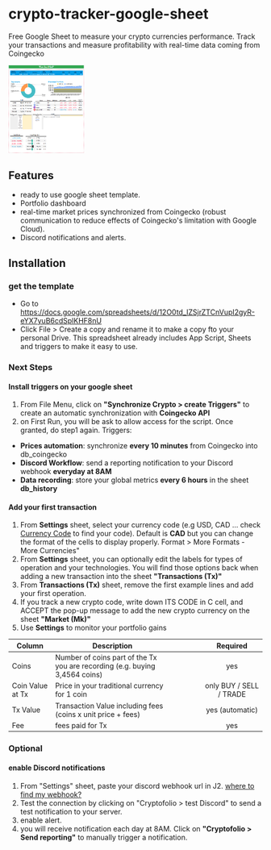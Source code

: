 # crypto-tracker-google-sheet
Free Google Sheet to measure your crypto currencies performance. Track your transactions and measure profitability with real-time data coming from Coingecko

<img src="screenshot.png" width="150">

## Features

- ready to use google sheet template.
- Portfolio dashboard
- real-time market prices synchronized from Coingecko (robust communication to reduce effects of Coingecko's limitation with Google Cloud).
- Discord notifications and alerts.

## Installation
### get the template
- Go to https://docs.google.com/spreadsheets/d/12O0td_IZSjrZTCnVupI2gyR-eYX7yuB6cdSplKHF8nU
- Click File > Create a copy and rename it to make a copy fto your personal Drive. 
This spreadsheet already includes App Script, Sheets and triggers to make it easy to use.

### Next Steps
#### Install triggers on your google sheet
1. From File Menu, click on **"Synchronize Crypto > create Triggers"** to create an automatic synchronization with __Coingecko API__
2. on First Run, you will be ask to allow access for the script. Once granted, do step1 again.
Triggers:
- **Prices automation**: synchronize __every 10 minutes__ from Coingecko into db_coingecko
- **Discord Workflow**: send a reporting notification to your Discord webhook __everyday at 8AM__
- **Data recording**: store your global metrics __every 6 hours__ in the sheet **db_history**

#### Add your first transaction
1. From **Settings** sheet, select your currency code (e.g USD, CAD ... check [Currency Code](https://en.wikipedia.org/wiki/ISO_4217) to find your code).
Default is **CAD** but you can change the format of the cells to display properly. Format > More Formats - More Currencies"						
2. From **Settings** sheet, you can optionally edit the labels for types of operation and your technologies. You will find those options back when adding a new transaction into the sheet **"Transactions (Tx)"**						
3. From **Transactions (Tx)** sheet, remove the first example lines and add your first operation.						
4. If you track a new crypto code, write down ITS CODE in C cell, and ACCEPT the pop-up message to add the new crypto currency on the sheet **"Market (Mk)"**
5. Use **Settings** to monitor your portfolio gains
		
| Column           | Description                                                                 |   |   |   |   |         Required        |
|------------------|-----------------------------------------------------------------------------|---|---|---|---|:-----------------------:|
| Coins            | Number of coins part of the Tx you are recording (e.g. buying 3,4564 coins) |   |   |   |   |           yes           |
| Coin Value at Tx | Price in your traditional currency for 1 coin                               |   |   |   |   | only BUY / SELL / TRADE |
| Tx Value         | Transaction Value including fees (coins x unit price + fees)                |   |   |   |   |     yes (automatic)     |
| Fee              | fees paid for Tx                                                            |   |   |   |   |           yes           |					
### Optional
#### enable Discord notifications
1. From "Settings" sheet, paste your discord webhook url in J2. [where to find my webhook?](https://support.discord.com/hc/en-us/articles/228383668-Intro-to-Webhooks)
2. Test the connection by clicking on "Cryptofolio > test Discord" to send a test notification to your server.						
3. enable alert.						
4. you will receive notification each day at 8AM. Click on **"Cryptofolio > Send reporting"** to manually trigger a notification.

